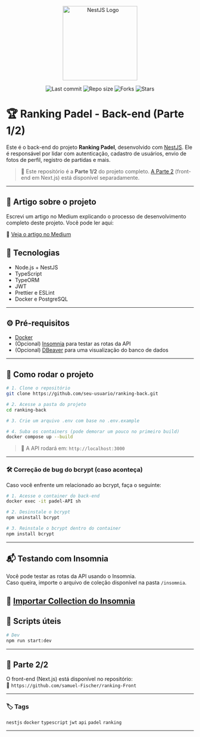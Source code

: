 <p align="center">
  <img src="https://nestjs.com/img/logo-small.svg" width="200" alt="NestJS Logo" />
</p>

<p align="center">
  <img src="https://img.shields.io/github/last-commit/samuel-Fischer/ranking-back" alt="Last commit">
  <img src="https://img.shields.io/github/repo-size/samuel-Fischer/ranking-back" alt="Repo size">
  <img src="https://img.shields.io/github/forks/samuel-Fischer/ranking-back?style=social" alt="Forks">
  <img src="https://img.shields.io/github/stars/samuel-Fischer/ranking-back?style=social" alt="Stars">
</p>

# 🏆 Ranking Padel - Back-end (Parte 1/2)

Este é o back-end do projeto **Ranking Padel**, desenvolvido com [NestJS](https://nestjs.com/). Ele é responsável por lidar com autenticação, cadastro de usuários, envio de fotos de perfil, registro de partidas e mais.

> 🔗 Este repositório é a **Parte 1/2** do projeto completo. [A Parte 2](https://github.com/samuel-Fischer/ranking-Front) (front-end em Next.js) está disponível separadamente.

---

## 📝 Artigo sobre o projeto

Escrevi um artigo no Medium explicando o processo de desenvolvimento completo deste projeto. Você pode ler aqui:

🔗 [Veja o artigo no Medium](https://medium.com/@samuelsenacrs/ranking-padel-sistema-de-gerenciamento-de-ranking-41a1c22e0bbd)

## 🚀 Tecnologias

- Node.js + NestJS
- TypeScript
- TypeORM
- JWT
- Prettier e ESLint
- Docker e PostgreSQL

---

## ⚙️ Pré-requisitos

- [Docker](https://www.docker.com/)
- (Opcional) [Insomnia](https://insomnia.rest/download) para testar as rotas da API
- (Opcional) [DBeaver](https://dbeaver.io/download/) para uma visualização do banco de dados

---

## 🧪 Como rodar o projeto

```bash
# 1. Clone o repositório
git clone https://github.com/seu-usuario/ranking-back.git

# 2. Acesse a pasta do projeto
cd ranking-back

# 3. Crie um arquivo .env com base no .env.example

# 4. Suba os containers (pode demorar um pouco no primeiro build)
docker compose up --build
```

> 📌 A API rodará em: `http://localhost:3000`

---

### 🛠 Correção de bug do bcrypt (caso aconteça)

Caso você enfrente um relacionado ao bcrypt, faça o seguinte:

```bash
# 1. Acesse o container do back-end
docker exec -it padel-API sh

# 2. Desinstale o bcrypt
npm uninstall bcrypt

# 3. Reinstale o bcrypt dentro do container
npm install bcrypt
```

---

## 📬 Testando com Insomnia

Você pode testar as rotas da API usando o Insomnia.  
Caso queira, importe o arquivo de coleção disponível na pasta `/insomnia`.

🔗 [Importar Collection do Insomnia](https://raw.githubusercontent.com/samuel-Fischer/ranking-back/main/insomnia/Insomnia_2025-05-19.json)
---

## 📁 Scripts úteis

```bash
# Dev
npm run start:dev
```

---

## 📎 Parte 2/2

O front-end (Next.js) está disponível no repositório:  
🔗 `https://github.com/samuel-Fischer/ranking-Front`

---


### 🏷️ Tags

`nestjs` `docker` `typescript` `jwt` `api` `padel` `ranking`

---

